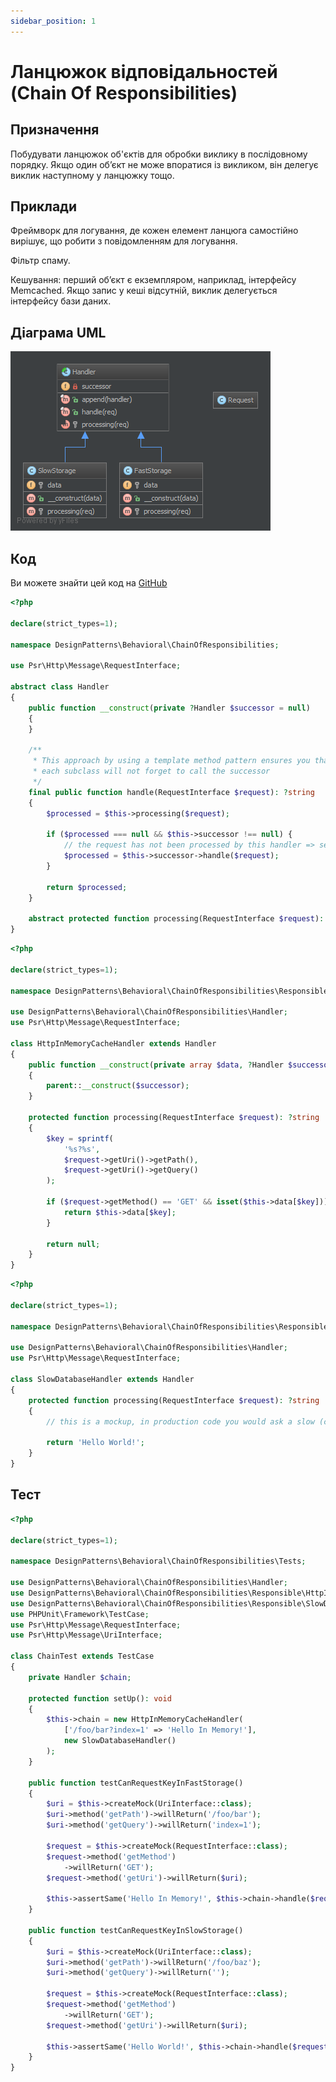 ```yaml
---
sidebar_position: 1
---
```


# Ланцюжок відповідальностей (Chain Of Responsibilities)

## Призначення

Побудувати ланцюжок об'єктів для обробки виклику в послідовному порядку. Якщо один об’єкт не може впоратися із викликом, 
він делегує виклик наступному у ланцюжку тощо.

## Приклади

Фреймворк для логування, де кожен елемент ланцюга самостійно вирішує, що робити з повідомленням для логування.

Фільтр спаму.

Кешування: перший об’єкт є екземпляром, наприклад, інтерфейсу Memcached. Якщо запис у кеші відсутній, 
виклик делегується інтерфейсу бази даних.


## Діаграма UML

![ UML](./images/chain_of_responsibilities.png)

## Код
Ви можете знайти цей код на [GitHub](https://github.com/PetroOstapuk/DesignPatternsPHP/tree/main/Behavioral/ChainOfResponsibilities)

```php title="Handler.php"
<?php

declare(strict_types=1);

namespace DesignPatterns\Behavioral\ChainOfResponsibilities;

use Psr\Http\Message\RequestInterface;

abstract class Handler
{
    public function __construct(private ?Handler $successor = null)
    {
    }

    /**
     * This approach by using a template method pattern ensures you that
     * each subclass will not forget to call the successor
     */
    final public function handle(RequestInterface $request): ?string
    {
        $processed = $this->processing($request);

        if ($processed === null && $this->successor !== null) {
            // the request has not been processed by this handler => see the next
            $processed = $this->successor->handle($request);
        }

        return $processed;
    }

    abstract protected function processing(RequestInterface $request): ?string;
}
```

```php title="Responsible/HttpInMemoryCacheHandler.php"
<?php

declare(strict_types=1);

namespace DesignPatterns\Behavioral\ChainOfResponsibilities\Responsible;

use DesignPatterns\Behavioral\ChainOfResponsibilities\Handler;
use Psr\Http\Message\RequestInterface;

class HttpInMemoryCacheHandler extends Handler
{
    public function __construct(private array $data, ?Handler $successor = null)
    {
        parent::__construct($successor);
    }

    protected function processing(RequestInterface $request): ?string
    {
        $key = sprintf(
            '%s?%s',
            $request->getUri()->getPath(),
            $request->getUri()->getQuery()
        );

        if ($request->getMethod() == 'GET' && isset($this->data[$key])) {
            return $this->data[$key];
        }

        return null;
    }
}
```

```php title="Responsible/SlowDatabaseHandler.php"
<?php

declare(strict_types=1);

namespace DesignPatterns\Behavioral\ChainOfResponsibilities\Responsible;

use DesignPatterns\Behavioral\ChainOfResponsibilities\Handler;
use Psr\Http\Message\RequestInterface;

class SlowDatabaseHandler extends Handler
{
    protected function processing(RequestInterface $request): ?string
    {
        // this is a mockup, in production code you would ask a slow (compared to in-memory) DB for the results

        return 'Hello World!';
    }
}
```

## Тест

```php title="Tests/ChainTest.php"
<?php

declare(strict_types=1);

namespace DesignPatterns\Behavioral\ChainOfResponsibilities\Tests;

use DesignPatterns\Behavioral\ChainOfResponsibilities\Handler;
use DesignPatterns\Behavioral\ChainOfResponsibilities\Responsible\HttpInMemoryCacheHandler;
use DesignPatterns\Behavioral\ChainOfResponsibilities\Responsible\SlowDatabaseHandler;
use PHPUnit\Framework\TestCase;
use Psr\Http\Message\RequestInterface;
use Psr\Http\Message\UriInterface;

class ChainTest extends TestCase
{
    private Handler $chain;

    protected function setUp(): void
    {
        $this->chain = new HttpInMemoryCacheHandler(
            ['/foo/bar?index=1' => 'Hello In Memory!'],
            new SlowDatabaseHandler()
        );
    }

    public function testCanRequestKeyInFastStorage()
    {
        $uri = $this->createMock(UriInterface::class);
        $uri->method('getPath')->willReturn('/foo/bar');
        $uri->method('getQuery')->willReturn('index=1');

        $request = $this->createMock(RequestInterface::class);
        $request->method('getMethod')
            ->willReturn('GET');
        $request->method('getUri')->willReturn($uri);

        $this->assertSame('Hello In Memory!', $this->chain->handle($request));
    }

    public function testCanRequestKeyInSlowStorage()
    {
        $uri = $this->createMock(UriInterface::class);
        $uri->method('getPath')->willReturn('/foo/baz');
        $uri->method('getQuery')->willReturn('');

        $request = $this->createMock(RequestInterface::class);
        $request->method('getMethod')
            ->willReturn('GET');
        $request->method('getUri')->willReturn($uri);

        $this->assertSame('Hello World!', $this->chain->handle($request));
    }
}
```